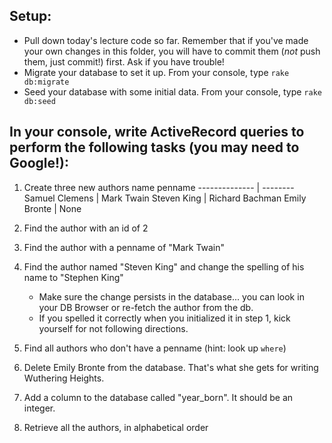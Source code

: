 ## Setup:

- Pull down today's lecture code so far.  Remember that if you've made your own changes in this folder, you will have to commit them (_not_ push them, just commit!) first.  Ask if you have trouble!
- Migrate your database to set it up.  From your console, type `rake db:migrate`
- Seed your database with some initial data.  From your console, type `rake db:seed`

## In your console, write ActiveRecord queries to perform the following tasks (you may need to Google!):


1. Create three new authors
           name      penname
    -------------- | --------
    Samuel Clemens | Mark Twain
    Steven King    | Richard Bachman
    Emily Bronte   | None

2. Find the author with an id of 2
3. Find the author with a penname of "Mark Twain"
4. Find the author named "Steven King" and change the spelling of his name to "Stephen King"
    - Make sure the change persists in the database... you can look in your DB Browser or re-fetch the author from the db.
    - If you spelled it correctly when you initialized it in step 1, kick yourself for not following directions.
5. Find all authors who don't have a penname (hint: look up `where`)
6. Delete Emily Bronte from the database.  That's what she gets for writing Wuthering Heights.
7. Add a column to the database called "year_born".  It should be an integer.
8. Retrieve all the authors, in alphabetical order

